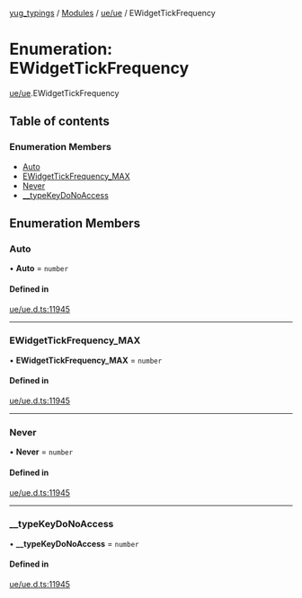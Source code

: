 [yug_typings](../README.md) / [Modules](../modules.md) / [ue/ue](../modules/ue_ue.md) / EWidgetTickFrequency

# Enumeration: EWidgetTickFrequency

[ue/ue](../modules/ue_ue.md).EWidgetTickFrequency

## Table of contents

### Enumeration Members

- [Auto](ue_ue.EWidgetTickFrequency.md#auto)
- [EWidgetTickFrequency\_MAX](ue_ue.EWidgetTickFrequency.md#ewidgettickfrequency_max)
- [Never](ue_ue.EWidgetTickFrequency.md#never)
- [\_\_typeKeyDoNoAccess](ue_ue.EWidgetTickFrequency.md#__typekeydonoaccess)

## Enumeration Members

### Auto

• **Auto** = `number`

#### Defined in

[ue/ue.d.ts:11945](https://github.com/YugMetaverse/yug_typings/blob/b7d9b19/ue/ue.d.ts#L11945)

___

### EWidgetTickFrequency\_MAX

• **EWidgetTickFrequency\_MAX** = `number`

#### Defined in

[ue/ue.d.ts:11945](https://github.com/YugMetaverse/yug_typings/blob/b7d9b19/ue/ue.d.ts#L11945)

___

### Never

• **Never** = `number`

#### Defined in

[ue/ue.d.ts:11945](https://github.com/YugMetaverse/yug_typings/blob/b7d9b19/ue/ue.d.ts#L11945)

___

### \_\_typeKeyDoNoAccess

• **\_\_typeKeyDoNoAccess** = `number`

#### Defined in

[ue/ue.d.ts:11945](https://github.com/YugMetaverse/yug_typings/blob/b7d9b19/ue/ue.d.ts#L11945)
